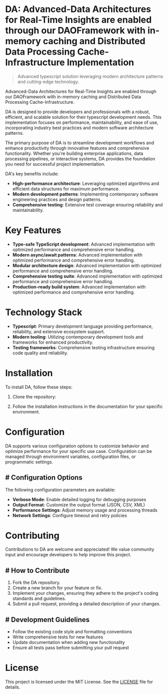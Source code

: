 <!-- fallback_DA_20251002195816_46375 -->

# DA: Advanced-Data Architectures for Real-Time Insights are enabled through our DAOFramework with in-memory caching and Distributed Data Processing Cache-Infrastructure Implementation
> Advanced typescript solution leveraging modern architecture patterns and cutting-edge technology.

Advanced-Data Architectures for Real-Time Insights are enabled through our DAOFramework with in-memory caching and Distributed Data Processing Cache-Infrastructure.

DA is designed to provide developers and professionals with a robust, efficient, and scalable solution for their typescript development needs. This implementation focuses on performance, maintainability, and ease of use, incorporating industry best practices and modern software architecture patterns.

The primary purpose of DA is to streamline development workflows and enhance productivity through innovative features and comprehensive functionality. Whether you're building enterprise applications, data processing pipelines, or interactive systems, DA provides the foundation you need for successful project implementation.

DA's key benefits include:

* **High-performance architecture**: Leveraging optimized algorithms and efficient data structures for maximum performance.
* **Modern development patterns**: Implementing contemporary software engineering practices and design patterns.
* **Comprehensive testing**: Extensive test coverage ensuring reliability and maintainability.

# Key Features

* **Type-safe TypeScript development**: Advanced implementation with optimized performance and comprehensive error handling.
* **Modern async/await patterns**: Advanced implementation with optimized performance and comprehensive error handling.
* **Modular architecture design**: Advanced implementation with optimized performance and comprehensive error handling.
* **Comprehensive testing suite**: Advanced implementation with optimized performance and comprehensive error handling.
* **Production-ready build system**: Advanced implementation with optimized performance and comprehensive error handling.

# Technology Stack

* **Typescript**: Primary development language providing performance, reliability, and extensive ecosystem support.
* **Modern tooling**: Utilizing contemporary development tools and frameworks for enhanced productivity.
* **Testing frameworks**: Comprehensive testing infrastructure ensuring code quality and reliability.

# Installation

To install DA, follow these steps:

1. Clone the repository:


2. Follow the installation instructions in the documentation for your specific environment.

# Configuration

DA supports various configuration options to customize behavior and optimize performance for your specific use case. Configuration can be managed through environment variables, configuration files, or programmatic settings.

## # Configuration Options

The following configuration parameters are available:

* **Verbose Mode**: Enable detailed logging for debugging purposes
* **Output Format**: Customize the output format (JSON, CSV, XML)
* **Performance Settings**: Adjust memory usage and processing threads
* **Network Settings**: Configure timeout and retry policies

# Contributing

Contributions to DA are welcome and appreciated! We value community input and encourage developers to help improve this project.

## # How to Contribute

1. Fork the DA repository.
2. Create a new branch for your feature or fix.
3. Implement your changes, ensuring they adhere to the project's coding standards and guidelines.
4. Submit a pull request, providing a detailed description of your changes.

## # Development Guidelines

* Follow the existing code style and formatting conventions
* Write comprehensive tests for new features
* Update documentation when adding new functionality
* Ensure all tests pass before submitting your pull request

# License

This project is licensed under the MIT License. See the [LICENSE](https://github.com/mpermar082/DA/blob/main/LICENSE) file for details.
